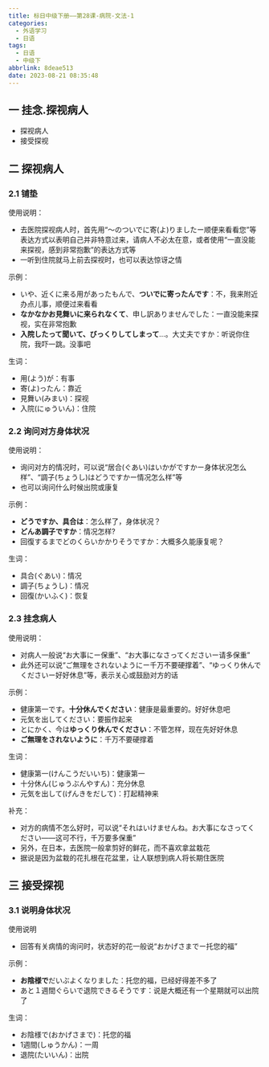 ```yaml
---
title: 标日中级下册——第28课-病院-文法-1
categories:
  - 外语学习
  - 日语
tags:
  - 日语
  - 中级下
abbrlink: 8deae513
date: 2023-08-21 08:35:48
---
```

## 一 挂念.探视病人

*  探视病人
*  接受探视

<!--more-->

## 二  探视病人

### 2.1 铺垫

使用说明：

* 去医院探视病人时，首先用“～のついでに寄(よ)りましたー顺便来看看您”等表达方式以表明自己并非特意过来，请病人不必太在意，或者使用“一直没能来探视，感到非常抱歉”的表达方式等
* 一听到住院就马上前去探视时，也可以表达惊讶之情

示例：

* いや、近くに来る用があったもんで、**ついでに寄ったんです**：不，我来附近办点儿事，顺便过来看看
* **なかなかお見舞いに来られなくて**、申し訳ありませんでした：一直没能来探视，实在非常抱歉
* **入院したって聞いて、びっくりしてしまって**…。大丈夫ですか：听说你住院，我吓一跳。没事吧

生词：

*  用(よう)が：有事
*  寄(よ)ったん：靠近
*  見舞い(みまい)：探视
*  入院(にゅういん)：住院

### 2.2 询问对方身体状况

使用说明：

* 询问对方的情况时，可以说“居合(ぐあい)はいかがですかー身体状况怎么样”、“調子(ちょうし)はどうですかー情况怎么样”等
* 也可以询问什么时候出院或康复

示例：

* **どうですか、具合は**：怎么样了，身体状况？
* **どんあ調子ですか**：情况怎样?
* 回復するまでどのくらいかかりそうですか：大概多久能康复呢？

生词：

* 具合(ぐあい)：情况
* 調子(ちょうし)：情况
* 回復(かいふく)：恢复

### 2.3 挂念病人

使用说明：

* 对病人一般说“お大事にー保重”、“お大事になさってくださいー请多保重”
* 此外还可以说“ご無理をされないようにー千万不要硬撑着”、“ゆっくり休んでくださいー好好休息”等，表示关心或鼓励对方的话

示例：

* 健康第一です。**十分休んでください**：健康是最重要的。好好休息吧
* 元気を出してください：要振作起来
* とにかく、今は**ゆっくり休んでください**：不管怎样，现在先好好休息
* **ご無理をされないように**：千万不要硬撑着

生词：

* 健康第一(けんこうだいいち)：健康第一
* 十分休ん(じゅうぶんやすん)：充分休息
* 元気を出して(げんきをだして)：打起精神来

补充：

* 对方的病情不怎么好时，可以说“それはいけませんね。お大事になさってください——这可不行，千万要多保重”
* 另外，在日本，去医院一般拿剪好的鲜花，而不喜欢拿盆栽花
* 据说是因为盆栽的花扎根在花盆里，让人联想到病人将长期住医院

## 三 接受探视

### 3.1 说明身体状况

使用说明

* 回答有关病情的询问时，状态好的花一般说“おかげさまでー托您的福”

示例：

* **お陰様で**だいぶよくなりました：托您的福，已经好得差不多了
* あと１週間ぐらいで退院できるそうです：说是大概还有一个星期就可以出院了

生词：

* お陰様で(おかげさまで)：托您的福
* 1週間(しゅうかん)：一周
* 退院(たいいん)：出院
